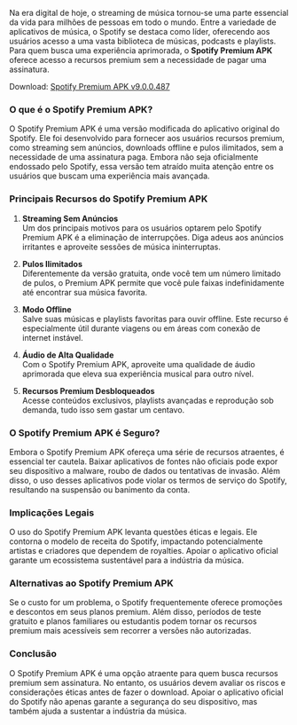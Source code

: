 Na era digital de hoje, o streaming de música tornou-se uma parte essencial da vida para milhões de pessoas em todo o mundo. Entre a variedade de aplicativos de música, o Spotify se destaca como líder, oferecendo aos usuários acesso a uma vasta biblioteca de músicas, podcasts e playlists. Para quem busca uma experiência aprimorada, o **Spotify Premium APK** oferece acesso a recursos premium sem a necessidade de pagar uma assinatura.

Download: <a href=https://apkgara.com/spotify-premium/>Spotify Premium APK v9.0.0.487</a>
### **O que é o Spotify Premium APK?**  

O Spotify Premium APK é uma versão modificada do aplicativo original do Spotify. Ele foi desenvolvido para fornecer aos usuários recursos premium, como streaming sem anúncios, downloads offline e pulos ilimitados, sem a necessidade de uma assinatura paga. Embora não seja oficialmente endossado pelo Spotify, essa versão tem atraído muita atenção entre os usuários que buscam uma experiência mais avançada.  

### **Principais Recursos do Spotify Premium APK**  

1. **Streaming Sem Anúncios**  
   Um dos principais motivos para os usuários optarem pelo Spotify Premium APK é a eliminação de interrupções. Diga adeus aos anúncios irritantes e aproveite sessões de música ininterruptas.  

2. **Pulos Ilimitados**  
   Diferentemente da versão gratuita, onde você tem um número limitado de pulos, o Premium APK permite que você pule faixas indefinidamente até encontrar sua música favorita.  

3. **Modo Offline**  
   Salve suas músicas e playlists favoritas para ouvir offline. Este recurso é especialmente útil durante viagens ou em áreas com conexão de internet instável.  

4. **Áudio de Alta Qualidade**  
   Com o Spotify Premium APK, aproveite uma qualidade de áudio aprimorada que eleva sua experiência musical para outro nível.  

5. **Recursos Premium Desbloqueados**  
   Acesse conteúdos exclusivos, playlists avançadas e reprodução sob demanda, tudo isso sem gastar um centavo.  

### **O Spotify Premium APK é Seguro?**  

Embora o Spotify Premium APK ofereça uma série de recursos atraentes, é essencial ter cautela. Baixar aplicativos de fontes não oficiais pode expor seu dispositivo a malware, roubo de dados ou tentativas de invasão. Além disso, o uso desses aplicativos pode violar os termos de serviço do Spotify, resultando na suspensão ou banimento da conta.  

### **Implicações Legais**  

O uso do Spotify Premium APK levanta questões éticas e legais. Ele contorna o modelo de receita do Spotify, impactando potencialmente artistas e criadores que dependem de royalties. Apoiar o aplicativo oficial garante um ecossistema sustentável para a indústria da música.  

### **Alternativas ao Spotify Premium APK**  

Se o custo for um problema, o Spotify frequentemente oferece promoções e descontos em seus planos premium. Além disso, períodos de teste gratuito e planos familiares ou estudantis podem tornar os recursos premium mais acessíveis sem recorrer a versões não autorizadas.  

### **Conclusão**  

O Spotify Premium APK é uma opção atraente para quem busca recursos premium sem assinatura. No entanto, os usuários devem avaliar os riscos e considerações éticas antes de fazer o download. Apoiar o aplicativo oficial do Spotify não apenas garante a segurança do seu dispositivo, mas também ajuda a sustentar a indústria da música.  
